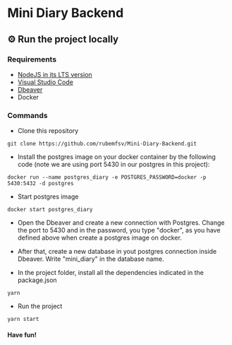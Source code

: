 # Mini Diary Backend

## :gear: Run the project locally

### Requirements
- [NodeJS in its LTS version](https://nodejs.org/en/download/)
- [Visual Studio Code](https://code.visualstudio.com/download)
- [Dbeaver](https://dbeaver.io/download/)
- Docker

### Commands

- Clone this repository

```
git clone https://github.com/rubemfsv/Mini-Diary-Backend.git
```

- Install the postgres image on your docker container by the following code (note we are using port 5430 in our postgres in this project):
```
docker run --name postgres_diary -e POSTGRES_PASSWORD=docker -p 5430:5432 -d postgres
```

- Start postgres image
```
docker start postgres_diary
```

- Open the Dbeaver and create a new connection with Postgres. Change the port to 5430 and in the password, you type "docker", as you have defined above when create a postgres image on docker.

- After that, create a new database in yout postgres connection inside Dbeaver. Write "mini_diary" in the database name. 

- In the project folder, install all the dependencies indicated in the package.json
```
yarn 
```

- Run the project
```
yarn start
```

#### Have fun!

